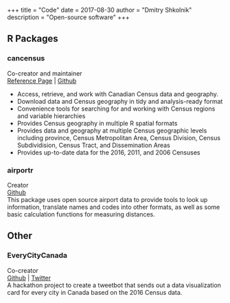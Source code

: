+++
title = "Code"
date = 2017-08-30
author = "Dmitry Shkolnik"
description = "Open-source software"
+++

## R Packages

### cancensus 
Co-creator and maintainer  
[Reference Page](https://mountainmath.github.io/cancensus/index.html) | [Github](https://github.com/mountainMath/cancensus)  

* Access, retrieve, and work with Canadian Census data and geography.
* Download data and Census geography in tidy and analysis-ready format
* Convenience tools for searching for and working with Census regions and variable hierarchies
* Provides Census geography in multiple R spatial formats
* Provides data and geography at multiple Census geographic levels including province, Census Metropolitan Area, Census Division, Census Subdividision, Census Tract, and Dissemination Areas
* Provides up-to-date data for the 2016, 2011, and 2006 Censuses

### airportr
Creator  
[Github](https://github.com/dshkol/airportr)  
This package uses open source airport data to provide tools to look up information, translate names and codes into other formats, as well as some basic calculation functions for measuring distances.

## Other
### EveryCityCanada
Co-creator  
[Github](https://github.com/mountainMath/every_city_canada) | [Twitter](https://twitter.com/EveryCityCanada)  
A hackathon project to create a tweetbot that sends out a data visualization card for every city in Canada based on the 2016 Census data. 